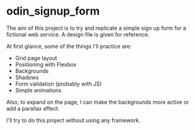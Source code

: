 # odin_signup_form

The aim of this project is to try and replicate a simple sign up form for a fictional web service.
A design file is given for reference.

At first glance, some of the things I'll practice are:

- Grid page layout
- Positioning with Flexbox
- Backgrounds
- Shadows
- Form validation (probably with JS)
- Simple animations


Also, to expand on the page, I can make the backgrounds more active or add a parallax effect.

I'll try to do this project without using any framework.
